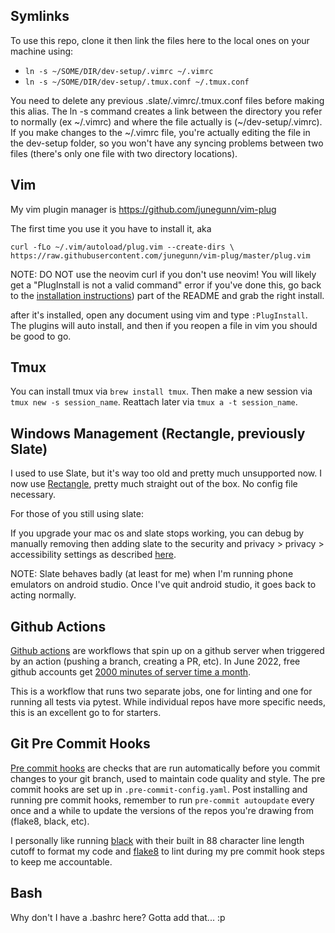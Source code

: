 ## Symlinks
To use this repo, clone it then link the files here to the local ones on your machine using:

 - `ln -s ~/SOME/DIR/dev-setup/.vimrc ~/.vimrc`
 - `ln -s ~/SOME/DIR/dev-setup/.tmux.conf ~/.tmux.conf`
 
You need to delete any previous .slate/.vimrc/.tmux.conf files before making this alias. The ln -s command creates a link between the directory you refer to normally (ex \~/.vimrc) and where the file actually is (\~/dev-setup/.vimrc). If you make changes to the ~/.vimrc file, you're actually editing the file in the dev-setup folder, so you won't have any syncing problems between two files (there's only one file with two directory locations).

## Vim
My vim plugin manager is https://github.com/junegunn/vim-plug

The first time you use it you have to install it, aka

`curl -fLo ~/.vim/autoload/plug.vim --create-dirs \
    https://raw.githubusercontent.com/junegunn/vim-plug/master/plug.vim`

NOTE: DO NOT use the neovim curl if you don't use neovim! You will likely get a "PlugInstall is not a valid command" error if you've done this, go back to the [installation instructions](https://github.com/junegunn/vim-plug?tab=readme-ov-file#installation)) part of the README and grab the right install.
    
after it's installed, open any document using vim and type `:PlugInstall`. The plugins will auto install, and then if you reopen a file in vim you should be good to go.

## Tmux
You can install tmux via `brew install tmux`. Then make a new session via `tmux new -s session_name`. Reattach later via `tmux a -t session_name`.

## Windows Management (Rectangle, previously Slate)
I used to use Slate, but it's way too old and pretty much unsupported now. I now use [Rectangle](https://rectangleapp.com/), pretty much straight out of the box. No config file necessary.

For those of you still using slate:

If you upgrade your mac os and slate stops working, you can debug by manually removing then adding slate to the security and privacy > privacy > accessibility settings as described [here](https://github.com/jigish/slate/issues/405).

NOTE: Slate behaves badly (at least for me) when I'm running phone emulators on android studio. Once I've quit android studio, it goes back to acting normally.

## Github Actions
[Github actions](https://docs.github.com/en/actions/learn-github-actions/understanding-github-actions) are workflows that spin up on a github server when triggered by an action (pushing a branch, creating a PR, etc). In June 2022, free github accounts get [2000 minutes of server time a month](https://docs.github.com/en/billing/managing-billing-for-github-actions/about-billing-for-github-actions).

This is a workflow that runs two separate jobs, one for linting and one for running all tests via pytest. While individual repos have more specific needs, this is an excellent go to for starters.

## Git Pre Commit Hooks
[Pre commit hooks](https://pre-commit.com/#pre-commit-configyaml---hooks) are checks that are run automatically before you commit changes to your git branch, used to maintain code quality and style. The pre commit hooks are set up in `.pre-commit-config.yaml`. Post installing and running pre commit hooks, remember to run `pre-commit autoupdate` every once and a while to update the versions of the repos you're drawing from (flake8, black, etc).

I personally like running [black](https://github.com/psf/black) with their built in 88 character line length cutoff to format my code and [flake8](https://flake8.pycqa.org/en/latest/) to lint during my pre commit hook steps to keep me accountable.


## Bash
Why don't I have a .bashrc here? Gotta add that... :p
